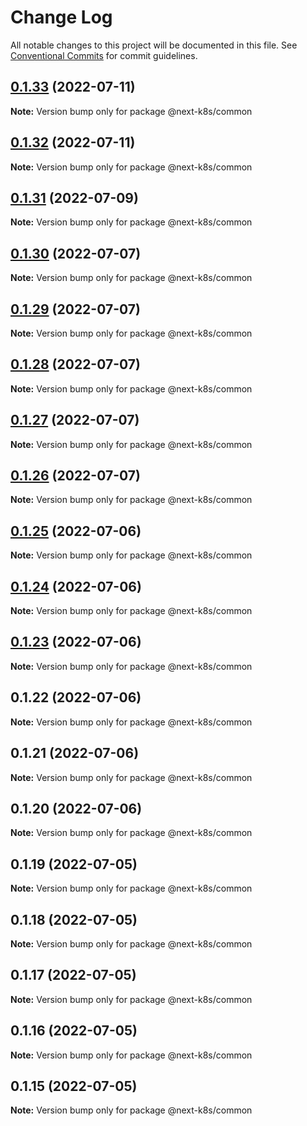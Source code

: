 # Change Log

All notable changes to this project will be documented in this file.
See [Conventional Commits](https://conventionalcommits.org) for commit guidelines.

## [0.1.33](https://github.com/mathiscode/next-k8s/compare/@next-k8s/common@0.1.32...@next-k8s/common@0.1.33) (2022-07-11)

**Note:** Version bump only for package @next-k8s/common





## [0.1.32](https://github.com/mathiscode/next-k8s/compare/@next-k8s/common@0.1.31...@next-k8s/common@0.1.32) (2022-07-11)

**Note:** Version bump only for package @next-k8s/common





## [0.1.31](https://github.com/mathiscode/next-k8s/compare/@next-k8s/common@0.1.30...@next-k8s/common@0.1.31) (2022-07-09)

**Note:** Version bump only for package @next-k8s/common





## [0.1.30](https://github.com/mathiscode/next-k8s-boilerplate/compare/@next-k8s/common@0.1.29...@next-k8s/common@0.1.30) (2022-07-07)

**Note:** Version bump only for package @next-k8s/common





## [0.1.29](https://github.com/mathiscode/next-k8s-boilerplate/compare/@next-k8s/common@0.1.28...@next-k8s/common@0.1.29) (2022-07-07)

**Note:** Version bump only for package @next-k8s/common





## [0.1.28](https://github.com/mathiscode/next-k8s-boilerplate/compare/@next-k8s/common@0.1.27...@next-k8s/common@0.1.28) (2022-07-07)

**Note:** Version bump only for package @next-k8s/common





## [0.1.27](https://github.com/mathiscode/next-k8s-boilerplate/compare/@next-k8s/common@0.1.26...@next-k8s/common@0.1.27) (2022-07-07)

**Note:** Version bump only for package @next-k8s/common





## [0.1.26](https://github.com/mathiscode/next-k8s-boilerplate/compare/@next-k8s/common@0.1.25...@next-k8s/common@0.1.26) (2022-07-07)

**Note:** Version bump only for package @next-k8s/common





## [0.1.25](https://github.com/mathiscode/next-k8s-boilerplate/compare/@next-k8s/common@0.1.24...@next-k8s/common@0.1.25) (2022-07-06)

**Note:** Version bump only for package @next-k8s/common





## [0.1.24](https://github.com/mathiscode/next-k8s-boilerplate/compare/@next-k8s/common@0.1.23...@next-k8s/common@0.1.24) (2022-07-06)

**Note:** Version bump only for package @next-k8s/common





## [0.1.23](https://github.com/mathiscode/next-k8s-boilerplate/compare/@next-k8s/common@0.1.22...@next-k8s/common@0.1.23) (2022-07-06)

**Note:** Version bump only for package @next-k8s/common





## 0.1.22 (2022-07-06)

**Note:** Version bump only for package @next-k8s/common





## 0.1.21 (2022-07-06)

**Note:** Version bump only for package @next-k8s/common





## 0.1.20 (2022-07-06)

**Note:** Version bump only for package @next-k8s/common





## 0.1.19 (2022-07-05)

**Note:** Version bump only for package @next-k8s/common





## 0.1.18 (2022-07-05)

**Note:** Version bump only for package @next-k8s/common





## 0.1.17 (2022-07-05)

**Note:** Version bump only for package @next-k8s/common





## 0.1.16 (2022-07-05)

**Note:** Version bump only for package @next-k8s/common





## 0.1.15 (2022-07-05)

**Note:** Version bump only for package @next-k8s/common
